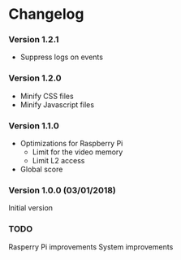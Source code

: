# Changelog

### Version 1.2.1
* Suppress logs on events

### Version 1.2.0
* Minify CSS files
* Minify Javascript files

### Version 1.1.0
* Optimizations for Raspberry Pi
  * Limit for the video memory
  * Limit L2 access
* Global score

### Version 1.0.0 (03/01/2018)

Initial version

### TODO
Rasperry Pi improvements
System improvements